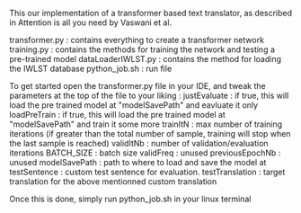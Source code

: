 This our implementation of a transformer based text translator, as described in Attention is all you need by Vaswani et al.

transformer.py : contains everything to create a transformer network
training.py : contains the methods for training the network and testing a pre-trained model
dataLoaderIWLST.py : contains the method for loading the IWLST database
python_job.sh : run file

To get started open the transformer.py file in your IDE, and tweak the parameters at the top of the file to your liking :
justEvaluate : if true, this will load the pre trained model at "modelSavePath" and eavluate it only
loadPreTrain : if true, this will load the pre trained model at "modelSavePath" and train it some more
trainItN : max number of training iterations (if greater than the total number of sample, training will stop when the last sample is reached)
validItNb : number of validation/evaluation iterations 
BATCH_SIZE : batch size
validFreq : unused
previousEpochNb : unused
modelSavePath : path to where to load and save the model at
testSentence : custom test sentence for evaluation.
testTranslation : target translation for the above mentionned custom translation

Once this is done, simply run python_job.sh in your linux terminal
